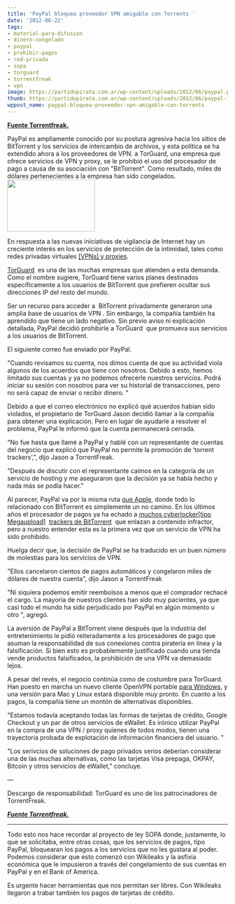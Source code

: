 ```yaml
---
title: 'PayPal bloquea proveedor VPN amigable con Torrents '
date: '2012-06-22'
tags:
- material-para-difusion
- dinero-congelado
- paypal
- prohibir-pagos
- red-privada
- sopa
- torguard
- torrentfreak
- vpn
image: https://partidopirata.com.ar/wp-content/uploads/2012/06/paypal.png
thumb: https://partidopirata.com.ar/wp-content/uploads/2012/06/paypal-150x118.png
wppost_name: paypal-bloquea-proveedor-vpn-amigable-con-torrents
---
```


<strong><a href="https://torrentfreak.com/paypal-bans-bittorrent-friendly-vpn-provider-120622/" target="_blank">Fuente Torrentfreak.</a></strong>

PayPal es ampliamente conocido por su postura agresiva hacia los sitios de BitTorrent y los servicios de intercambio de archivos, y esta política se ha extendido ahora a los proveedores de VPN. a TorGuard, una empresa que ofrece servicios de VPN y proxy, se le prohibió el uso del procesador de pago a causa de su asociación con "BitTorrent". Como resultado, miles de dólares pertenecientes a la empresa han sido congelados.<a href="https://partidopirata.com.ar/wp-content/uploads/2012/06/paypal.png"><img class="alignright size-full wp-image-4908" title="paypal" src="https://partidopirata.com.ar/wp-content/uploads/2012/06/paypal.png" alt="" width="200" height="118" /></a>

En respuesta a las nuevas iniciativas de vigilancia de Internet hay un creciente interés en los servicios de protección de la intimidad, tales como redes privadas virtuales <a href="http://torrentfreak.com/which-vpn-providers-really-take-anonymity-seriously-111007/">[VPNs] y proxies</a>.

<a href="http://torguard.net">TorGuard</a>  es una de las muchas empresas que atienden a esta demanda. Como el nombre sugiere, TorGuard tiene varios planes destinados específicamente a los usuarios de BitTorrent que prefieren ocultar sus direcciones IP del resto del mundo.

Ser un recurso para acceder a  BitTorrent privadamente generaron una amplia base de usuarios de VPN . Sin embargo, la compañía también ha aprendido que tiene un lado negativo. Sin previo aviso ni explicación detallada, PayPal decidió prohibirle a TorGuard  que promueva sus servicios a los usuarios de BitTorrent.

El siguiente correo fue enviado por PayPal.

"Cuando revisamos su cuenta, nos dimos cuenta de que su actividad viola algunos de los acuerdos que tiene con nosotros. Debido a esto, hemos limitado sus cuentas y ya no podemos ofrecerle nuestros servicios. Podrá iniciar su sesión con nosotros para ver su historial de transacciones, pero no será capaz de enviar o recibir dinero. "

Debido a que el correo electrónico no explicó qué acuerdos habían sido violados, el propietario de TorGuard Jason decidió llamar a la compañía para obtener una explicación. Pero en lugar de ayudarle a resolver el problema, PayPal le informó que la cuenta permanecerá cerrada.

"No fue hasta que llamé a PayPal y hablé con un representante de cuentas del negocio que explicó que PayPal no permite la promoción de ‘torrent trackers’,”, dijo Jason a TorrentFreak.

"Después de discutir con el representante caímos en la categoría de un servicio de hosting y me aseguraron que la decisión ya se había hecho y nada más se podía hacer."

Al parecer, PayPal va por la misma ruta <a href="http://torrentfreak.com/apple-boots-bittorrent-app-from-iphone-store-101006/">que Apple</a>, donde todo lo relacionado con BitTorrent es simplemente un no camino. En los últimos años el procesador de pagos ya ha echado a <a href="http://torrentfreak.com/cyberlocker-to-shut-down-after-paypal-ban-120226/">muchos cyberlocker[tipo Megaupload]</a>  <a href="http://torrentfreak.com/paypal-ifpi-and-police-collaborate-to-strangle-pirate-music-sites-110723/">trackers de BitTorrent</a>  que enlazan a contenido infractor, pero a nuestro entender esta es la primera vez que un servicio de VPN ha sido prohibido.

Huelga decir que, la decisión de PayPal se ha traducido en un buen número de molestias para los servicios de VPN.

"Ellos cancelaron cientos de pagos automáticos y congelaron miles de dólares de nuestra cuenta", dijo Jason a TorrentFreak

"Ni siquiera podemos emitir reembolsos a menos que el comprador rechacé el cargo. La mayoría de nuestros clientes han sido muy pacientes, ya que casi todo el mundo ha sido perjudicado por PayPal en algún momento u otro ", agregó.

La aversión de PayPal a BitTorrent viene después que la industria del entretenimiento le pidió reiteradamente a los procesadores de pago que asuman la responsabilidad de sus conexiones contra piratería en línea y la falsificación. Si bien esto es probablemente justificado cuando una tienda vende productos falsificados, la prohibición de una VPN va demasiado lejos.

A pesar del revés, el negocio continúa como de costumbre para TorGuard. Han puesto en marcha un nuevo cliente OpenVPN portable <a href="http://torguard.net/knowledgebase.php?action=displayarticle&amp;id=36">para Windows</a>, y una versión para Mac y Linux estará disponible muy pronto. En cuanto a los pagos, la compañía tiene un montón de alternativas disponibles.

"Estamos todavía aceptando todas las formas de tarjetas de crédito, Google Checkout y un par de otros servicios de eWallet. Es irónico utilizar PayPal en la compra de una VPN / proxy quienes de todos modos, tienen una trayectoria probada de explotación de información financiera del usuario. "

"Los serivcios de soluciones de pago privados serios deberían considerar una de las muchas alternativas, como las tarjetas Visa prepaga, OKPAY, Bitcoin y otros servicios de eWallet," concluye.

—

Descargo de responsabilidad: TorGuard es uno de los patrocinadores de TorrentFreak.

<em><strong><a href="https://torrentfreak.com/paypal-bans-bittorrent-friendly-vpn-provider-120622/" target="_blank">Fuente Torrentfreak.</a></strong></em>

<hr />

Todo esto nos hace recordar al proyecto de ley SOPA donde, justamente, lo que se solicitaba, entre otras cosas, que los servicios de pagos, tipo PayPal, bloquearan los pagos a los servicios que no les gustara al poder.
Podemos considerar que esto comenzó con Wikileaks y la asfixia económica que le impusieron a través del congelamiento de sus cuentas en PayPal y en el Bank of America.

Es urgente hacer herramientas que nos permitan ser libres. Con Wikileaks llegaron a trabar también los pagos de tarjetas de crédito.
